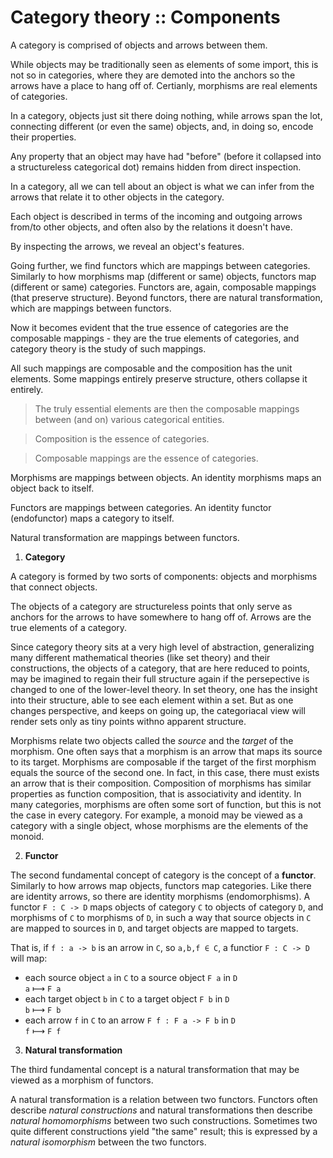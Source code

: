 # Category theory :: Components


A category is comprised of objects and arrows between them. 

While objects may be traditionally seen as elements of some import, this is not so in categories, where they are demoted into the anchors so the arrows have a place to hang off of. Certianly, morphisms are real elements of categories.

In a category, objects just sit there doing nothing, while arrows span the lot, connecting different (or even the same) objects, and, in doing so, encode their properties.

Any property that an object may have had "before" (before it collapsed into a structureless categorical dot) remains hidden from direct inspection.

In a category, all we can tell about an object is what we can infer from the arrows that relate it to other objects in the category.

Each object is described in terms of the incoming and outgoing arrows from/to other objects, and often also by the relations it doesn't have.

By inspecting the arrows, we reveal an object's features.

Going further, we find functors which are mappings between categories. Similarly to how morphisms map (different or same) objects, functors map (different or same) categories. Functors are, again, composable mappings (that preserve structure). Beyond functors, there are natural transformation, which are mappings between functors.

Now it becomes evident that the true essence of categories are the composable mappings - they are the true elements of categories, and category theory is the study of such mappings.

All such mappings are composable and the composition has the unit elements. 
Some mappings entirely preserve structure, others collapse it entirely.



>The truly essential elements are then the composable mappings between (and on) various categorical entities.

>Composition is the essence of categories.

>Composable mappings are the essence of categories.

Morphisms are mappings between objects. 
An identity morphisms maps an object back to itself. 

Functors are mappings between categories. 
An identity functor (endofunctor) maps a category to itself. 

Natural transformation are mappings between functors. 




1. **Category**

A category is formed by two sorts of components: objects and morphisms that connect objects.

The objects of a category are structureless points that only serve as anchors for the arrows to have somewhere to hang off of. Arrows are the true elements of a category.

Since category theory sits at a very high level of abstraction, generalizing many different mathematical theories (like set theory) and their constructions, the objects of a category, that are here reduced to points, may be imagined to regain their full structure again if the persepective is changed to one of the lower-level theory. In set theory, one has the insight into their structure, able to see each element within a set. But as one changes perspective, and keeps on going up, the categoriacal view will render sets only as tiny points withno apparent structure.

Morphisms relate two objects called the *source* and the *target* of the morphism. One often says that a morphism is an arrow that maps its source to its target. Morphisms are composable if the target of the first morphism equals the source of the second one. In fact, in this case, there must exists an arrow that is their composition. Composition of morphisms has similar properties as function composition, that is associativity and identity. In many categories, morphisms are often some sort of function, but this is not the case in every category. For example, a monoid may be viewed as a category with a single object, whose morphisms are the elements of the monoid.


2. **Functor**

The second fundamental concept of category is the concept of a **functor**. Similarly to how arrows map objects, functors map categories. Like there are identity arrows, so there are identity morphisms (endomorphisms). A functor `F : C -> D` maps objects of category `C` to objects of category `D`, and morphisms of `C` to morphisms of `D`, in such a way that source objects in `C` are mapped to sources in `D`, and target objects are mapped to targets.

That is, if `f : a -> b` is an arrow in `C`, so `a,b,f ∈ C`, 
a functior `F : C -> D` will map: 
- each source object `a` in `C` to a source object `F a` in `D`    
  `a` ⟼ `F a`
- each target object `b` in `C` to a target object `F b` in `D`    
  `b` ⟼ `F b`
- each arrow `f` in `C` to an arrow `F f : F a -> F b` in `D`      
  `f` ⟼ `F f`


3. **Natural transformation**

The third fundamental concept is a natural transformation that may be viewed as a morphism of functors.

A natural transformation is a relation between two functors. Functors often describe *natural constructions* and natural transformations then describe *natural homomorphisms* between two such constructions. Sometimes two quite different constructions yield "the same" result; this is expressed by a *natural isomorphism* between the two functors.
